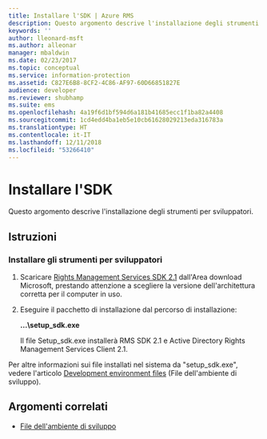 ```yaml
---
title: Installare l'SDK | Azure RMS
description: Questo argomento descrive l'installazione degli strumenti per sviluppatori.
keywords: ''
author: lleonard-msft
ms.author: alleonar
manager: mbaldwin
ms.date: 02/23/2017
ms.topic: conceptual
ms.service: information-protection
ms.assetid: C827E6B8-8CF2-4C86-AF97-60D66851827E
audience: developer
ms.reviewer: shubhamp
ms.suite: ems
ms.openlocfilehash: 4a19f6d1bf594d6a181b41685ecc1f1ba82a4408
ms.sourcegitcommit: 1cd4edd4ba1eb5e10cb61628029213eda316783a
ms.translationtype: HT
ms.contentlocale: it-IT
ms.lasthandoff: 12/11/2018
ms.locfileid: "53266410"
---
```

# <a name="install-the-sdk"></a>Installare l'SDK

Questo argomento descrive l'installazione degli strumenti per sviluppatori.

## <a name="instructions"></a>Istruzioni

### <a name="install-the-developer-tools"></a>Installare gli strumenti per sviluppatori

1.  Scaricare [Rights Management Services SDK 2.1](https://www.microsoft.com/download/details.aspx?id=38397) dall'Area download Microsoft, prestando attenzione a scegliere la versione dell'architettura corretta per il computer in uso.
2.  Eseguire il pacchetto di installazione dal percorso di installazione:

    **...\\setup\_sdk.exe**

    Il file Setup\_sdk.exe installerà RMS SDK 2.1 e Active Directory Rights Management Services Client 2.1.

Per altre informazioni sui file installati nel sistema da "setup\_sdk.exe", vedere l'articolo [Development environment files](sdk-elements.md) (File dell'ambiente di sviluppo).

## <a name="related-topics"></a>Argomenti correlati

* [File dell'ambiente di sviluppo](sdk-elements.md)
